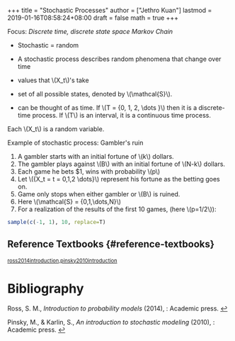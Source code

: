 +++
title = "Stochastic Processes"
author = ["Jethro Kuan"]
lastmod = 2019-01-16T08:58:24+08:00
draft = false
math = true
+++

Focus: _Discrete time, discrete state space Markov Chain_

-   Stochastic = random
-   A stochastic process describes random phenomena that change over
    time

-   values that \\(X\_t\\)'s take
-   set of all possible states, denoted by \\(\mathcal{S}\\).
-   can be thought of as time. If \\(T = \{0, 1, 2, \dots \}\\)
    then it is a discrete-time process. If \\(T\\) is an
    interval, it is a continuous time process.

Each \\(X\_t\\) is a random variable.

Example of stochastic process: Gambler's ruin

1.  A gambler starts with an initial fortune of \\(k\\) dollars.
2.  The gambler plays against \\(B\\) with an initial fortune of \\(N-k\\) dollars.
3.  Each game he bets $1, wins with probability \\(p\\)
4.  Let \\(\{X\_t = t = 0,1,2 \dots\}\\) represent his fortune as the
    betting goes on.
5.  Game only stops when either gambler or \\(B\\) is ruined.
6.  Here \\(\mathcal{S} = \{0,1,\dots,N\}\\)
7.  For a realization of the results of the first 10 games, (here
    \\(p=1/2\\)):

```R
sample(c(-1, 1), 10, replace=T)
```


## Reference Textbooks {#reference-textbooks}

<sup id="f5bf9e00e58b91654e7db48e02402403"><a href="#ross2014introduction" title="Ross, Introduction to probability models, Academic press (2014).">ross2014introduction</a></sup><sup>,</sup><sup id="685088059011ecabed3f6b757f8161de"><a href="#pinsky2010introduction" title="Pinsky \&amp; Karlin, An introduction to stochastic modeling, Academic press (2010).">pinsky2010introduction</a></sup>

# Bibliography
<a id="ross2014introduction"></a>Ross, S. M., *Introduction to probability models* (2014), : Academic press. [↩](#f5bf9e00e58b91654e7db48e02402403)

<a id="pinsky2010introduction"></a>Pinsky, M., & Karlin, S., *An introduction to stochastic modeling* (2010), : Academic press. [↩](#685088059011ecabed3f6b757f8161de)
